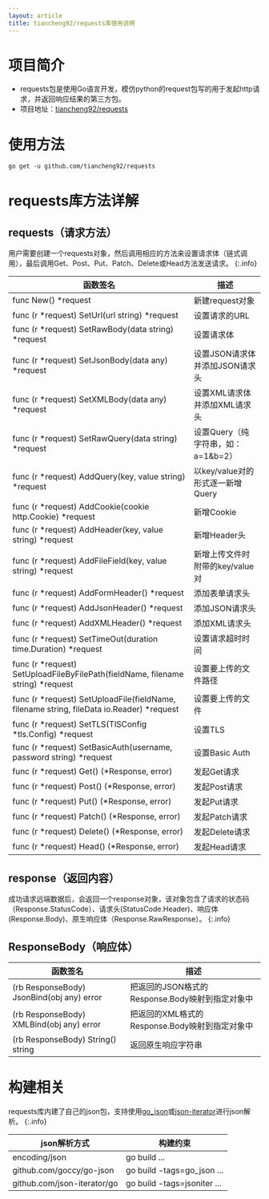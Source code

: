```yaml
---
layout: article
title: tiancheng92/requests库使用说明
---
```


# 项目简介

* requests包是使用Go语言开发，模仿python的request包写的用于发起http请求，并返回响应结果的第三方包。
* 项目地址：[tiancheng92/requests](https://github.com/tiancheng92/requests)

<!--more-->

# 使用方法

```shell
go get -u github.com/tiancheng92/requests
```

# requests库方法详解

## requests（请求方法）

用户需要创建一个requests对象，然后调用相应的方法来设置请求体（链式调用），最后调用Get、Post、Put、Patch、Delete或Head方法发送请求。
{:.info}

| 函数签名                                                                                     | 描述                      |
|------------------------------------------------------------------------------------------|-------------------------|
| func New() *request                                                                      | 新建request对象             |
| func (r *request) SetUrl(url string) *request                                            | 设置请求的URL                |
| func (r *request) SetRawBody(data string) *request                                       | 设置请求体                   |
| func (r *request) SetJsonBody(data any) *request                                         | 设置JSON请求体并添加JSON请求头     |
| func (r *request) SetXMLBody(data any) *request                                          | 设置XML请求体并添加XML请求头       |
| func (r *request) SetRawQuery(data string) *request                                      | 设置Query（纯字符串，如：a=1&b=2） |
| func (r *request) AddQuery(key, value string) *request                                   | 以key/value对的形式逐一新增Query |
| func (r *request) AddCookie(cookie http.Cookie) *request                                 | 新增Cookie                |
| func (r *request) AddHeader(key, value string) *request                                  | 新增Header头               |
| func (r *request) AddFileField(key, value string) *request                               | 新增上传文件时附带的key/value对    |
| func (r *request) AddFormHeader() *request                                               | 添加表单请求头                 |
| func (r *request) AddJsonHeader() *request                                               | 添加JSON请求头               |
| func (r *request) AddXMLHeader() *request                                                | 添加XML请求头                |
| func (r *request) SetTimeOut(duration time.Duration) *request                            | 设置请求超时时间                |
| func (r *request) SetUploadFileByFilePath(fieldName, filename string) *request           | 设置要上传的文件路径              |
| func (r *request) SetUploadFile(fieldName, filename string, fileData io.Reader) *request | 设置要上传的文件                |
| func (r *request) SetTLS(TlSConfig *tls.Config) *request                                 | 设置TLS                   |
| func (r *request) SetBasicAuth(username, password string) *request                       | 设置Basic Auth            |
| func (r *request) Get() (*Response, error)                                               | 发起Get请求                 |
| func (r *request) Post() (*Response, error)                                              | 发起Post请求                |
| func (r *request) Put() (*Response, error)                                               | 发起Put请求                 |
| func (r *request) Patch() (*Response, error)                                             | 发起Patch请求               |
| func (r *request) Delete() (*Response, error)                                            | 发起Delete请求              |
| func (r *request) Head() (*Response, error)                                              | 发起Head请求                |

## response（返回内容）

成功请求远端数据后，会返回一个response对象，该对象包含了请求的状态码（Response.StatusCode）、请求头(StatusCode.Header)、响应体(Response.Body)、原生响应体（Response.RawResponse）。
{:.info}

## ResponseBody（响应体）

| 函数签名                                      | 描述                               |
|-------------------------------------------|----------------------------------|
| (rb ResponseBody) JsonBind(obj any) error | 把返回的JSON格式的Response.Body映射到指定对象中 |
| (rb ResponseBody) XMLBind(obj any) error  | 把返回的XML格式的Response.Body映射到指定对象中  |
| (rb ResponseBody) String() string         | 返回原生响应字符串                        |

# 构建相关
requests库内建了自己的json包，支持使用[go_json](https://github.com/goccy/go-json)或[json-iterator](https://github.com/json-iterator/go)进行json解析。
{:.info}

| json解析方式                    | 构建约束                        |
|-----------------------------|-----------------------------|
| encoding/json               | go build ...                |
| github.com/goccy/go-json    | go build -tags=go_json ...  |
| github.com/json-iterator/go | go build -tags=jsoniter ... |